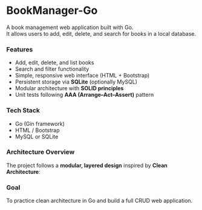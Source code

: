 # BookManager-Go

A book management web application built with Go.  
It allows users to add, edit, delete, and search for books in a local database.


### Features
- Add, edit, delete, and list books  
- Search and filter functionality  
- Simple, responsive web interface (HTML + Bootstrap)  
- Persistent storage via **SQLite** (optionally MySQL)  
- Modular architecture with **SOLID principles**  
- Unit tests following **AAA (Arrange–Act–Assert)** pattern  


### Tech Stack
- Go (Gin framework)  
- HTML / Bootstrap  
- MySQL or SQLite  


### Architecture Overview
The project follows a **modular, layered design** inspired by **Clean Architecture**:


### Goal
To practice clean architecture in Go and build a full CRUD web application.
